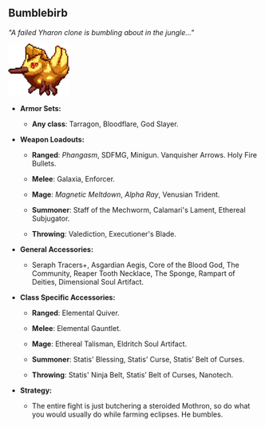 ## Bumblebirb

*"A failed Yharon clone is bumbling about in the jungle…"*

![image alt text](../public/BMbpD6rCZ1qoniF20u7H2A_img_77.png)

* **Armor Sets:**

    * **Any class**: Tarragon, Bloodflare, God Slayer.

* **Weapon Loadouts:**

    * **Ranged**: *Phangasm*, SDFMG, Minigun. Vanquisher Arrows. Holy Fire Bullets.

    * **Melee**: Galaxia, Enforcer.

    * **Mage**: *Magnetic Meltdown*, *Alpha Ray*, Venusian Trident.

    * **Summoner**: Staff of the Mechworm, Calamari's Lament, Ethereal Subjugator.

    * **Throwing**: Valediction, Executioner's Blade.

* **General Accessories:**

    * Seraph Tracers+, Asgardian Aegis, Core of the Blood God, The Community, Reaper Tooth Necklace, The Sponge, Rampart of Deities, Dimensional Soul Artifact.

* **Class Specific Accessories:**

    * **Ranged**: Elemental Quiver.

    * **Melee**: Elemental Gauntlet.

    * **Mage**: Ethereal Talisman, Eldritch Soul Artifact.

    * **Summoner**: Statis' Blessing, Statis’ Curse, Statis’ Belt of Curses.

    * **Throwing**: Statis' Ninja Belt, Statis’ Belt of Curses, Nanotech.

* **Strategy:**

    * The entire fight is just butchering a steroided Mothron, so do what you would usually do while farming eclipses. He bumbles.
